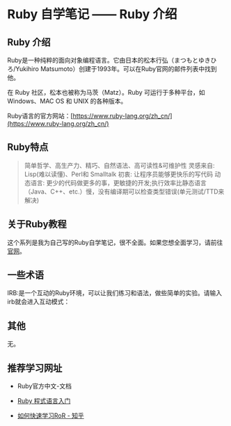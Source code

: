 # Ruby 自学笔记 —— Ruby 介绍

## Ruby 介绍
Ruby是一种纯粹的面向对象编程语言。它由日本的松本行弘（まつもとゆきひろ/Yukihiro Matsumoto）创建于1993年。可以在Ruby官网的邮件列表中找到他。

在 Ruby 社区，松本也被称为马茨（Matz）。Ruby 可运行于多种平台，如 Windows、MAC OS 和 UNIX 的各种版本。

Ruby语言的官方网站：[https://www.ruby-lang.org/zh_cn/](https://www.ruby-lang.org/zh_cn/)


## Ruby特点

> 简单哲学、高生产力、精巧、自然语法、高可读性&可维护性
> 灵感来自: Lisp(难以读懂)、Perl和 Smalltalk
> 初衷: 让程序员能够更快乐的写代码
> 动态语言: 更少的代码做更多的事，更敏捷的开发;执行效率比静态语言（Java、C++、etc.）慢，没有编译期可以检查类型错误(单元测试/TTD来解决)


## 关于Ruby教程

这个系列是我为自己写的Ruby自学笔记，很不全面。如果您想全面学习，请前往[官网](https://www.ruby-lang.org/zh_cn/documentation/)。

## 一些术语

IRB:是一个互动的Ruby环境，可以让我们练习和语法，做些简单的实验。请输入irb就会进入互动模式：


## 其他

无。

## 推荐学习网址

* Ruby官方中文-文档

* [Ruby 程式语言入门](https://ihower.tw/rails/ruby-cn.html)

* [如何快速学习RoR - 知乎](https://www.zhihu.com/question/19552402)
